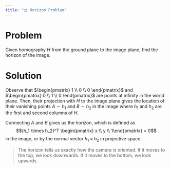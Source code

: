 ```yaml
---
title: "🌞 Horizon Problem"
---
```

# Problem
Given homography $H$ from the ground plane to the image plane, find the horizon of the image.

# Solution
Observe that $\begin{pmatrix} 1 \\ 0 \\ 0 \end{pmatrix}$ and $\begin{pmatrix} 0 \\ 1 \\ 0 \end{pmatrix}$ are points at infinity in the world plane. Then, their projection with $H$ to the image plane gives the location of their vanishing points $A \sim h_1$ and $B \sim h_2$ in the image where $h_1$ and $h_2$ are the first and second columns of $H$.

Connecting $A$ and $B$ gives us the horizon, which is defined as $$(h_1 \times h_2)^T \begin{pmatrix} x \\ y \\ 1\end{pmatrix} = 0$$
in the image, or by the normal vector $h_1 \times h_2$ in projective space.

> The horizon tells us exactly how the camera is oriented. If it moves to the top, we look downwards. If it moves to the bottom, we look upwards.